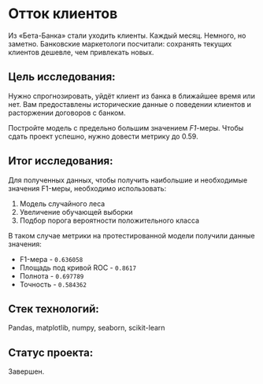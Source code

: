 # Отток клиентов

Из «Бета-Банка» стали уходить клиенты. Каждый месяц. Немного, но заметно. Банковские маркетологи посчитали: сохранять текущих клиентов дешевле, чем привлекать новых.

## Цель исследования:

Нужно спрогнозировать, уйдёт клиент из банка в ближайшее время или нет. Вам предоставлены исторические данные о поведении клиентов и расторжении договоров с банком. 

Постройте модель с предельно большим значением *F1*-меры. Чтобы сдать проект успешно, нужно довести метрику до 0.59.

## Итог исследования:

Для полученных данных, чтобы получить наибольшие и необходимые значения F1-меры, необходимо использовать:

1. Модель случайного леса
2. Увеличение обучающей выборки
3. Подбор порога вероятности положительного класса

В таком случае метрики на протестированной модели получили данные значения:

* F1-мера - `0.636058`
* Площадь под кривой ROC - `0.8617`
* Полнота - `0.697789`
* Точность - `0.584362`

## Стек технологий:

Pandas, matplotlib, numpy, seaborn, scikit-learn

## Статус проекта:

Завершен.